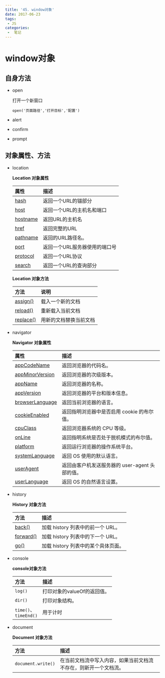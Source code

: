 ```yaml
---
title: '45. window对象'
date: 2017-06-23
tags:
 - JS
categories:
 -  笔记
---
```


# window对象

## 自身方法

- open

  打开一个新窗口

  `open('页面路径','打开目标','配置')`

- alert

- confirm

- prompt

## 对象属性、方法

- location

  **Location 对象属性**

  | 属性                                                         | 描述                          |
  | :----------------------------------------------------------- | :---------------------------- |
  | [hash](https://www.runoob.com/jsref/prop-loc-hash.html)      | 返回一个URL的锚部分           |
  | [host](https://www.runoob.com/jsref/prop-loc-host.html)      | 返回一个URL的主机名和端口     |
  | [hostname](https://www.runoob.com/jsref/prop-loc-hostname.html) | 返回URL的主机名               |
  | [href](https://www.runoob.com/jsref/prop-loc-href.html)      | 返回完整的URL                 |
  | [pathname](https://www.runoob.com/jsref/prop-loc-pathname.html) | 返回的URL路径名。             |
  | [port](https://www.runoob.com/jsref/prop-loc-port.html)      | 返回一个URL服务器使用的端口号 |
  | [protocol](https://www.runoob.com/jsref/prop-loc-protocol.html) | 返回一个URL协议               |
  | [search](https://www.runoob.com/jsref/prop-loc-search.html)  | 返回一个URL的查询部分         |

  **Location 对象方法**

  | 方法                                                         | 说明                   |
  | :----------------------------------------------------------- | :--------------------- |
  | [assign()](https://www.runoob.com/jsref/met-loc-assign.html) | 载入一个新的文档       |
  | [reload()](https://www.runoob.com/jsref/met-loc-reload.html) | 重新载入当前文档       |
  | [replace()](https://www.runoob.com/jsref/met-loc-replace.html) | 用新的文档替换当前文档 |

- navigator

  **Navigator 对象属性**

  | 属性                                                         | 描述                                           |
  | :----------------------------------------------------------- | :--------------------------------------------- |
  | [appCodeName](https://www.w3school.com.cn/jsref/prop_nav_appcodename.asp) | 返回浏览器的代码名。                           |
  | [appMinorVersion](https://www.w3school.com.cn/jsref/prop_nav_appminorversion.asp) | 返回浏览器的次级版本。                         |
  | [appName](https://www.w3school.com.cn/jsref/prop_nav_appname.asp) | 返回浏览器的名称。                             |
  | [appVersion](https://www.w3school.com.cn/jsref/prop_nav_appversion.asp) | 返回浏览器的平台和版本信息。                   |
  | [browserLanguage](https://www.w3school.com.cn/jsref/prop_nav_browserlanguage.asp) | 返回当前浏览器的语言。                         |
  | [cookieEnabled](https://www.w3school.com.cn/jsref/prop_nav_cookieenabled.asp) | 返回指明浏览器中是否启用 cookie 的布尔值。     |
  | [cpuClass](https://www.w3school.com.cn/jsref/prop_nav_cpuclass.asp) | 返回浏览器系统的 CPU 等级。                    |
  | [onLine](https://www.w3school.com.cn/jsref/prop_nav_online.asp) | 返回指明系统是否处于脱机模式的布尔值。         |
  | [platform](https://www.w3school.com.cn/jsref/prop_nav_platform.asp) | 返回运行浏览器的操作系统平台。                 |
  | [systemLanguage](https://www.w3school.com.cn/jsref/prop_nav_systemlanguage.asp) | 返回 OS 使用的默认语言。                       |
  | [userAgent](https://www.w3school.com.cn/jsref/prop_nav_useragent.asp) | 返回由客户机发送服务器的 user-agent 头部的值。 |
  | [userLanguage](https://www.w3school.com.cn/jsref/prop_nav_userlanguage.asp) | 返回 OS 的自然语言设置。                       |

- history

   **History 对象方法**

  | 方法                                                         | 描述                                |
  | :----------------------------------------------------------- | :---------------------------------- |
  | [back()](https://www.w3school.com.cn/jsref/met_his_back.asp) | 加载 history 列表中的前一个 URL。   |
  | [forward()](https://www.w3school.com.cn/jsref/met_his_forward.asp) | 加载 history 列表中的下一个 URL。   |
  | [go()](https://www.w3school.com.cn/jsref/met_his_go.asp)     | 加载 history 列表中的某个具体页面。 |

- console

  **console对象方法**

  | 方法                        | 描述                        |
  | :-------------------------- | :-------------------------- |
  | `log()`                     | 打印对象的valueOf的返回值。 |
  | `dir()`                     | 打印对象结构。              |
  | `time()`、<br />`timeEnd()` | 用于计时                    |

- document

  **Document 对象方法**

  | 方法               | 描述                                                         |
  | :----------------- | :----------------------------------------------------------- |
  | `document.write()` | 在当前文档流中写入内容，如果当前文档流不存在，则新开一个文档流。 |

  ​	

  ​	

